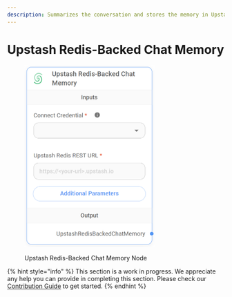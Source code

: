 ```yaml
---
description: Summarizes the conversation and stores the memory in Upstash Redis server.
---
```


# Upstash Redis-Backed Chat Memory

<figure><img src="../../../.gitbook/assets/image (112).png" alt="" width="302"><figcaption><p>Upstash Redis-Backed Chat Memory Node</p></figcaption></figure>

{% hint style="info" %}
This section is a work in progress. We appreciate any help you can provide in completing this section. Please check our [Contribution Guide](broken-reference) to get started.
{% endhint %}
